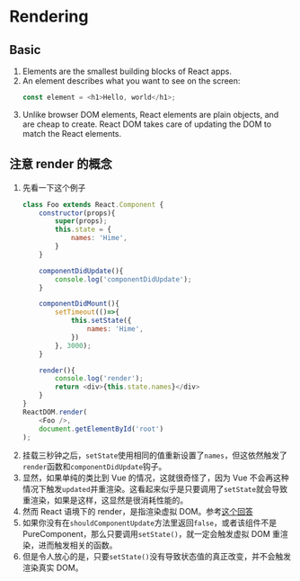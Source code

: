 # Rendering


## Basic
1. Elements are the smallest building blocks of React apps.
2. An element describes what you want to see on the screen:
    ```js
    const element = <h1>Hello, world</h1>;
    ```
3. Unlike browser DOM elements, React elements are plain objects, and are cheap to create. React DOM takes care of updating the DOM to match the React elements.


## 注意 render 的概念
1. 先看一下这个例子
    ```js
    class Foo extends React.Component {
        constructor(props){
            super(props);
            this.state = {
                names: 'Hime',
            }
        }

        componentDidUpdate(){
            console.log('componentDidUpdate');
        }

        componentDidMount(){
            setTimeout(()=>{
                this.setState({
                    names: 'Hime',
                })
            }, 3000);
        }

        render(){
            console.log('render');
            return <div>{this.state.names}</div>
        }
    }
    ReactDOM.render(
        <Foo />,
        document.getElementById('root')
    );
    ```
2. 挂载三秒钟之后，`setState`使用相同的值重新设置了`names`，但这依然触发了`render`函数和`componentDidUpdate`钩子。
3. 显然，如果单纯的类比到 Vue 的情况，这就很奇怪了，因为 Vue 不会再这种情况下触发`updated`并重渲染。这看起来似乎是只要调用了`setState`就会导致重渲染，如果是这样，这显然是很消耗性能的。
4. 然而 React 语境下的 render，是指渲染虚拟 DOM。参考[这个回答](https://stackoverflow.com/a/24719289)
5. 如果你没有在`shouldComponentUpdate`方法里返回`false`，或者该组件不是 PureComponent，那么只要调用`setState()`，就一定会触发虚拟 DOM 重渲染，进而触发相关的函数。
6. 但是令人放心的是，只要`setState()`没有导致状态值的真正改变，并不会触发渲染真实 DOM。
